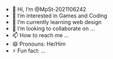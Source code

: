 - 👋 Hi, I’m @MpSt-2021106242
- 👀 I’m interested in Games and Coding
- 🌱 I’m currently learning web design
- 💞️ I’m looking to collaborate on ...
- 📫 How to reach me ...
- 😄 Pronouns: He/Him
- ⚡ Fun fact: ...

<!---
MpSt-2021106242/MpSt-2021106242 is a ✨ special ✨ repository because its `README.md` (this file) appears on your GitHub profile.
You can click the Preview link to take a look at your changes.
--->

